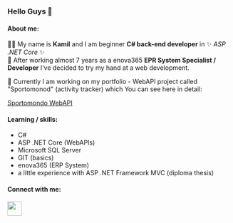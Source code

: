 ### Hello Guys 👋

#### About me: ####
👨‍💻 My name is **Kamil** and I am beginner **C# back-end developer** in ✨ _ASP .NET Core_ ✨
<br/>
🔭 After working almost 7 years as a enova365 **EPR System Specialist / Developer** I've decided to try my hand at a web development.

🌱 Currently I am working on my portfolio - WebAPI project called "Sportomonod" (activity tracker) which You can see here in detail:

[Sportomondo WebAPI](https://github.com/KamilZurek/RestaurantAPI)

#### Learning / skills: ####
<ul>
  <li>C#</li>
  <li>ASP .NET Core (WebAPIs)</li>
  <li>Microsoft SQL Server</li>
  <li>GIT (basics)</li>
  <li>enova365 (ERP System)</li>
  <li>a little experience with ASP .NET Framework MVC (diploma thesis)</li>
</ul>

#### Connect with me: ####
<p align="left"> <a href="https://www.linkedin.com/in/kamil-żurek-76b958164/" target="_blank" rel="noreferrer"> <picture> <source media="(prefers-color-scheme: dark)" srcset="https://raw.githubusercontent.com/danielcranney/readme-generator/main/public/icons/socials/linkedin-dark.svg" /> <source media="(prefers-color-scheme: light)" srcset="https://raw.githubusercontent.com/danielcranney/readme-generator/main/public/icons/socials/linkedin.svg" /> <img src="https://raw.githubusercontent.com/danielcranney/readme-generator/main/public/icons/socials/linkedin.svg" width="32" height="32" /> </picture> </a></p>
